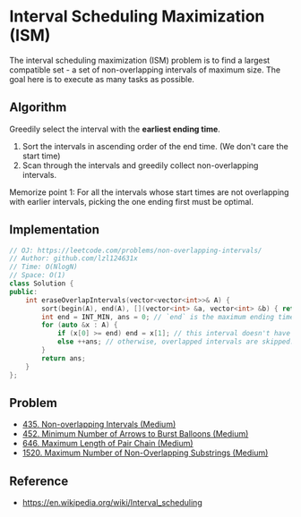 # Interval Scheduling Maximization (ISM)

The interval scheduling maximization (ISM) problem is to find a largest compatible set - a set of non-overlapping intervals of maximum size. The goal here is to execute as many tasks as possible.

## Algorithm

Greedily select the interval with the **earliest ending time**.

1. Sort the intervals in ascending order of the end time. (We don't care the start time)
2. Scan through the intervals and greedily collect non-overlapping intervals.

Memorize point 1: For all the intervals whose start times are not overlapping with earlier intervals, picking the one ending first must be optimal.

## Implementation

```cpp
// OJ: https://leetcode.com/problems/non-overlapping-intervals/
// Author: github.com/lzl124631x
// Time: O(NlogN)
// Space: O(1)
class Solution {
public:
    int eraseOverlapIntervals(vector<vector<int>>& A) {
        sort(begin(A), end(A), [](vector<int> &a, vector<int> &b) { return a[1] < b[1]; });
        int end = INT_MIN, ans = 0; // `end` is the maximum ending time of selected intervals
        for (auto &x : A) {
            if (x[0] >= end) end = x[1]; // this interval doesn't have overlap with the previously selected interval, select it and update the `end`.
            else ++ans; // otherwise, overlapped intervals are skipped.
        }
        return ans;
    }
};
```

## Problem

* [435. Non-overlapping Intervals (Medium)](https://leetcode.com/problems/non-overlapping-intervals/)
* [452. Minimum Number of Arrows to Burst Balloons (Medium)](https://leetcode.com/problems/minimum-number-of-arrows-to-burst-balloons/)
* [646. Maximum Length of Pair Chain (Medium)](https://leetcode.com/problems/maximum-length-of-pair-chain/)
* [1520. Maximum Number of Non-Overlapping Substrings (Medium)](https://leetcode.com/problems/maximum-number-of-non-overlapping-substrings/)

## Reference

* https://en.wikipedia.org/wiki/Interval_scheduling
